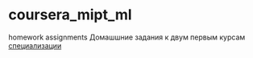 # coursera_mipt_ml
homework assignments
Домашшние задания к двум первым курсам [специализации](https://www.coursera.org/specializations/machine-learning-data-analysis) 
